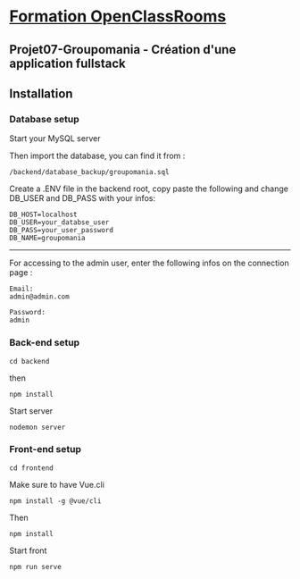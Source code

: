 # [Formation OpenClassRooms](https://openclassrooms.com/fr/paths/185-developpeur-web)
## Projet07-Groupomania - Création d'une application fullstack

## Installation

### Database setup
Start your MySQL server

Then import the database, 
you can find it from :
```
/backend/database_backup/groupomania.sql
```
Create a .ENV file in the backend root, 
copy paste the following and
change DB_USER and DB_PASS with your infos:
```
DB_HOST=localhost
DB_USER=your_databse_user
DB_PASS=your_user_password
DB_NAME=groupomania
```
----------

For accessing to the admin user, enter the following infos on the connection page :
```
Email:
admin@admin.com

Password:
admin
```

### Back-end setup
```
cd backend
```
then
```
npm install
```
Start server
```
nodemon server
```
### Front-end setup
```
cd frontend
```
Make sure to have Vue.cli
```
npm install -g @vue/cli
```
Then
```
npm install
```
Start front
```
npm run serve
```

